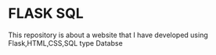 # FLASK SQL
This repository is about a website that I have developed using Flask,HTML,CSS,SQL type Databse


